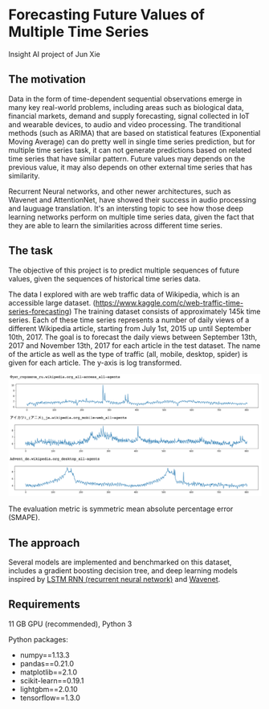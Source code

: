# Forecasting Future Values of Multiple Time Series
Insight AI project of Jun Xie

## The motivation
Data in the form of time-dependent sequential observations emerge in many key real-world problems, including areas such as biological data, financial markets, demand and supply forecasting, signal collected in IoT and wearable devices, to audio and video processing. The tranditional methods (such as ARIMA) that are based on statistical features (Exponential Moving Average) can do pretty well in single time series prediction, but for multiple time series task, it can not generate predictions based on related time series that have similar pattern. Future values may depends on the previous value, it may also depends on other external time series that has similarity. 

Recurrent Neural networks, and other newer architectures, such as Wavenet and AttentionNet, have showed their success in audio processing and lauguage translation. It's an intersting topic to see how those deep learning networks perform on multiple time series data, given the fact that they are able to learn the similarities across different time series.

## The task
The objective of this project is to predict multiple sequences of future values, given the sequences of historical time series data.

The data I explored with are web traffic data of Wikipedia, which is an accessible large dataset. (https://www.kaggle.com/c/web-traffic-time-series-forecasting) The training dataset consists of approximately 145k time series. Each of these time series represents a number of daily views of a different Wikipedia article, starting from July 1st, 2015 up until September 10th, 2017. The goal is to forecast the daily views between September 13th, 2017 and November 13th, 2017 for each article in the test dataset. The name of the article as well as the type of traffic (all, mobile, desktop, spider) is given for each article. The y-axis is log transformed.
<p align="center">
  <img src="figures/wiki_data1.png">
</p>

The evaluation metric is symmetric mean absolute percentage error (SMAPE).

## The approach
Several models are implemented and benchmarked on this dataset, includes a gradient boosting decision tree, and deep learning models inspired by [LSTM RNN (recurrent neural network)](http://colah.github.io/posts/2015-08-Understanding-LSTMs/) and [Wavenet](https://deepmind.com/blog/wavenet-generative-model-raw-audio/).

## Requirements
11 GB GPU (recommended), Python 3

Python packages:
- numpy==1.13.3
- pandas==0.21.0
- matplotlib==2.1.0
- scikit-learn==0.19.1
- lightgbm==2.0.10
- tensorflow==1.3.0